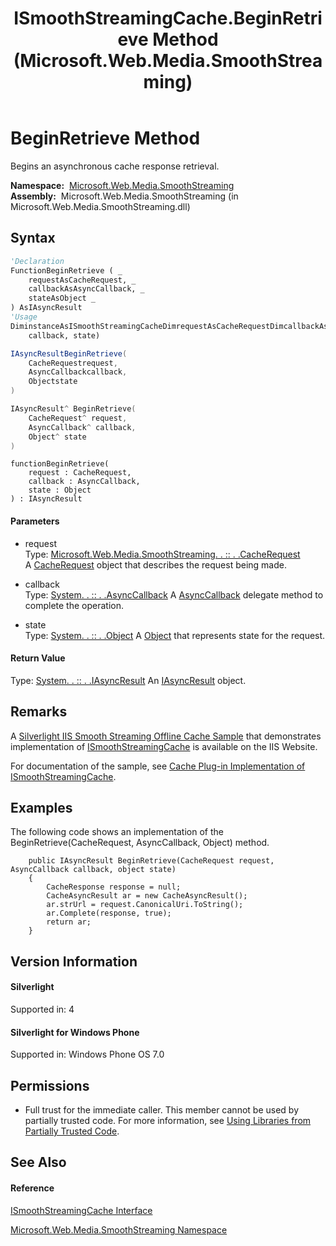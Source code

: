 ﻿---
title: ISmoothStreamingCache.BeginRetrieve Method  (Microsoft.Web.Media.SmoothStreaming)
TOCTitle: BeginRetrieve Method
ms:assetid: M:Microsoft.Web.Media.SmoothStreaming.ISmoothStreamingCache.BeginRetrieve(Microsoft.Web.Media.SmoothStreaming.CacheRequest,System.AsyncCallback,System.Object)
ms:mtpsurl: https://msdn.microsoft.com/en-us/library/microsoft.web.media.smoothstreaming.ismoothstreamingcache.beginretrieve(v=VS.90)
ms:contentKeyID: 31469254
ms.date: 05/02/2012
mtps_version: v=VS.90
f1_keywords:
- Microsoft.Web.Media.SmoothStreaming.ISmoothStreamingCache.BeginRetrieve
dev_langs:
- CSharp
- JScript
- VB
- c++
api_location:
- Microsoft.Web.Media.SmoothStreaming.dll
api_name:
- Microsoft.Web.Media.SmoothStreaming.ISmoothStreamingCache.BeginRetrieve
api_type:
- Managed
topic_type:
- apiref
- kbSyntax
product_family_name: VS
ROBOTS: INDEX,FOLLOW
---

# BeginRetrieve Method

Begins an asynchronous cache response retrieval.

**Namespace:**  [Microsoft.Web.Media.SmoothStreaming](microsoft-web-media-smoothstreaming-namespace_1.md)  
**Assembly:**  Microsoft.Web.Media.SmoothStreaming (in Microsoft.Web.Media.SmoothStreaming.dll)

## Syntax

``` vb
'Declaration
FunctionBeginRetrieve ( _
    requestAsCacheRequest, _
    callbackAsAsyncCallback, _
    stateAsObject _
) AsIAsyncResult
'Usage
DiminstanceAsISmoothStreamingCacheDimrequestAsCacheRequestDimcallbackAsAsyncCallbackDimstateAsObjectDimreturnValueAsIAsyncResultreturnValue = instance.BeginRetrieve(request, _
    callback, state)
```

``` csharp
IAsyncResultBeginRetrieve(
    CacheRequestrequest,
    AsyncCallbackcallback,
    Objectstate
)
```

``` c++
IAsyncResult^ BeginRetrieve(
    CacheRequest^ request, 
    AsyncCallback^ callback, 
    Object^ state
)
```

``` jscript
functionBeginRetrieve(
    request : CacheRequest, 
    callback : AsyncCallback, 
    state : Object
) : IAsyncResult
```

#### Parameters

  - request  
    Type: [Microsoft.Web.Media.SmoothStreaming. . :: . .CacheRequest](cacherequest-class-microsoft-web-media-smoothstreaming_1.md)  
    A [CacheRequest](cacherequest-class-microsoft-web-media-smoothstreaming_1.md) object that describes the request being made.  

<!-- end list -->

  - callback  
    Type: [System. . :: . .AsyncCallback](https://msdn.microsoft.com/en-us/library/ckbe7yh5\(v=vs.90\))  
    A [AsyncCallback](https://msdn.microsoft.com/en-us/library/ckbe7yh5\(v=vs.90\)) delegate method to complete the operation.  

<!-- end list -->

  - state  
    Type: [System. . :: . .Object](https://msdn.microsoft.com/en-us/library/e5kfa45b\(v=vs.90\))  
    A [Object](https://msdn.microsoft.com/en-us/library/e5kfa45b\(v=vs.90\)) that represents state for the request.  

#### Return Value

Type: [System. . :: . .IAsyncResult](https://msdn.microsoft.com/en-us/library/ft8a6455\(v=vs.90\))  
An [IAsyncResult](https://msdn.microsoft.com/en-us/library/ft8a6455\(v=vs.90\)) object.  

## Remarks

A [Silverlight IIS Smooth Streaming Offline Cache Sample](http://www.iis.net/community/default.aspx?tabid=34&g=6&i=2013) that demonstrates implementation of [ISmoothStreamingCache](ismoothstreamingcache-interface-microsoft-web-media-smoothstreaming_1.md) is available on the IIS Website.

For documentation of the sample, see [Cache Plug-in Implementation of ISmoothStreamingCache](cache-plug-in-implementation-of-ismoothstreamingcache_1.md).

## Examples

The following code shows an implementation of the BeginRetrieve(CacheRequest, AsyncCallback, Object) method.

``` 
    public IAsyncResult BeginRetrieve(CacheRequest request, AsyncCallback callback, object state)
    {
        CacheResponse response = null;
        CacheAsyncResult ar = new CacheAsyncResult();
        ar.strUrl = request.CanonicalUri.ToString();
        ar.Complete(response, true);
        return ar; 
    }        
```

## Version Information

#### Silverlight

Supported in: 4  

#### Silverlight for Windows Phone

Supported in: Windows Phone OS 7.0  

## Permissions

  - Full trust for the immediate caller. This member cannot be used by partially trusted code. For more information, see [Using Libraries from Partially Trusted Code](https://msdn.microsoft.com/en-us/library/8skskf63\(v=vs.90\)).

## See Also

#### Reference

[ISmoothStreamingCache Interface](ismoothstreamingcache-interface-microsoft-web-media-smoothstreaming_1.md)

[Microsoft.Web.Media.SmoothStreaming Namespace](microsoft-web-media-smoothstreaming-namespace_1.md)

